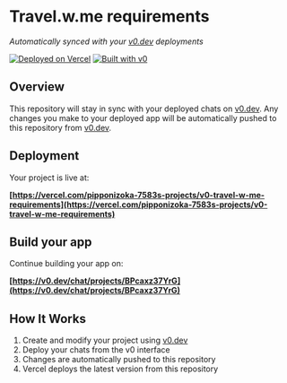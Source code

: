 # Travel.w.me requirements

*Automatically synced with your [v0.dev](https://v0.dev) deployments*

[![Deployed on Vercel](https://img.shields.io/badge/Deployed%20on-Vercel-black?style=for-the-badge&logo=vercel)](https://vercel.com/pipponizoka-7583s-projects/v0-travel-w-me-requirements)
[![Built with v0](https://img.shields.io/badge/Built%20with-v0.dev-black?style=for-the-badge)](https://v0.dev/chat/projects/BPcaxz37YrG)

## Overview

This repository will stay in sync with your deployed chats on [v0.dev](https://v0.dev).
Any changes you make to your deployed app will be automatically pushed to this repository from [v0.dev](https://v0.dev).

## Deployment

Your project is live at:

**[https://vercel.com/pipponizoka-7583s-projects/v0-travel-w-me-requirements](https://vercel.com/pipponizoka-7583s-projects/v0-travel-w-me-requirements)**

## Build your app

Continue building your app on:

**[https://v0.dev/chat/projects/BPcaxz37YrG](https://v0.dev/chat/projects/BPcaxz37YrG)**

## How It Works

1. Create and modify your project using [v0.dev](https://v0.dev)
2. Deploy your chats from the v0 interface
3. Changes are automatically pushed to this repository
4. Vercel deploys the latest version from this repository